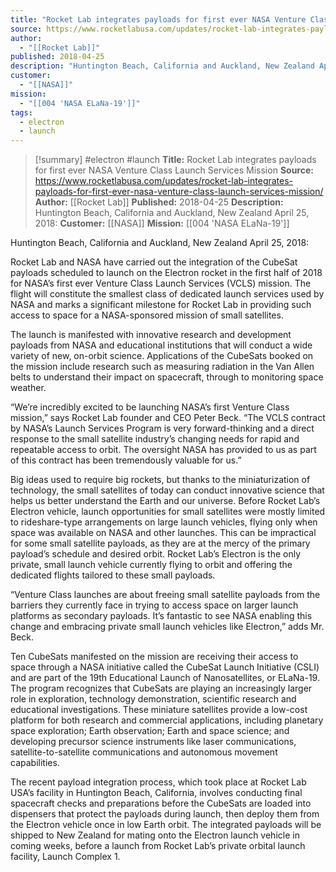 ```yaml
---
title: "Rocket Lab integrates payloads for first ever NASA Venture Class Launch Services Mission "
source: https://www.rocketlabusa.com/updates/rocket-lab-integrates-payloads-for-first-ever-nasa-venture-class-launch-services-mission/
author:
  - "[[Rocket Lab]]"
published: 2018-04-25
description: "Huntington Beach, California and Auckland, New Zealand April 25, 2018:"
customer:
  - "[[NASA]]"
mission:
  - "[[004 'NASA ELaNa-19']]"
tags:
  - electron
  - launch
---
```

>[!summary]
#electron #launch
**Title:** Rocket Lab integrates payloads for first ever NASA Venture Class Launch Services Mission 
**Source:** https://www.rocketlabusa.com/updates/rocket-lab-integrates-payloads-for-first-ever-nasa-venture-class-launch-services-mission/
**Author:** [[Rocket Lab]]
**Published:** 2018-04-25
**Description:** Huntington Beach, California and Auckland, New Zealand April 25, 2018:
**Customer:** [[NASA]]
**Mission:** [[004 'NASA ELaNa-19']]

Huntington Beach, California and Auckland, New Zealand April 25, 2018:

Rocket Lab and NASA have carried out the integration of the CubeSat payloads scheduled to launch on the Electron rocket in the first half of 2018 for NASA’s first ever Venture Class Launch Services (VCLS) mission. The flight will constitute the smallest class of dedicated launch services used by NASA and marks a significant milestone for Rocket Lab in providing such access to space for a NASA-sponsored mission of small satellites.

The launch is manifested with innovative research and development payloads from NASA and educational institutions that will conduct a wide variety of new, on-orbit science. Applications of the CubeSats booked on the mission include research such as measuring radiation in the Van Allen belts to understand their impact on spacecraft, through to monitoring space weather.

“We’re incredibly excited to be launching NASA’s first Venture Class mission,” says Rocket Lab founder and CEO Peter Beck. “The VCLS contract by NASA’s Launch Services Program is very forward-thinking and a direct response to the small satellite industry’s changing needs for rapid and repeatable access to orbit. The oversight NASA has provided to us as part of this contract has been tremendously valuable for us.”

Big ideas used to require big rockets, but thanks to the miniaturization of technology, the small satellites of today can conduct innovative science that helps us better understand the Earth and our universe. Before Rocket Lab’s Electron vehicle, launch opportunities for small satellites were mostly limited to rideshare-type arrangements on large launch vehicles, flying only when space was available on NASA and other launches. This can be impractical for some small satellite payloads, as they are at the mercy of the primary payload’s schedule and desired orbit. Rocket Lab’s Electron is the only private, small launch vehicle currently flying to orbit and offering the dedicated flights tailored to these small payloads.

“Venture Class launches are about freeing small satellite payloads from the barriers they currently face in trying to access space on larger launch platforms as secondary payloads. It’s fantastic to see NASA enabling this change and embracing private small launch vehicles like Electron,” adds Mr. Beck.

Ten CubeSats manifested on the mission are receiving their access to space through a NASA initiative called the CubeSat Launch Initiative (CSLI) and are part of the 19th Educational Launch of Nanosatellites, or ELaNa-19. The program recognizes that CubeSats are playing an increasingly larger role in exploration, technology demonstration, scientific research and educational investigations. These miniature satellites provide a low-cost platform for both research and commercial applications, including planetary space exploration; Earth observation; Earth and space science; and developing precursor science instruments like laser communications, satellite-to-satellite communications and autonomous movement capabilities.

The recent payload integration process, which took place at Rocket Lab USA’s facility in Huntington Beach, California, involves conducting final spacecraft checks and preparations before the CubeSats are loaded into dispensers that protect the payloads during launch, then deploy them from the Electron vehicle once in low Earth orbit. The integrated payloads will be shipped to New Zealand for mating onto the Electron launch vehicle in coming weeks, before a launch from Rocket Lab’s private orbital launch facility, Launch Complex 1.